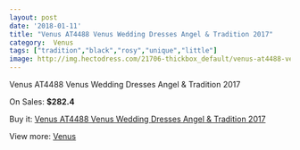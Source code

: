 ```yaml
---
layout: post
date: '2018-01-11'
title: "Venus AT4488 Venus Wedding Dresses Angel & Tradition 2017"
category:  Venus
tags: ["tradition","black","rosy","unique","little"]
image: http://img.hectodress.com/21706-thickbox_default/venus-at4488-venus-wedding-dresses-angel-tradition-2013.jpg
---
```

Venus AT4488 Venus Wedding Dresses Angel & Tradition 2017

On Sales: **$282.4**
<a href="https://www.hectodress.com/-venus/10064-venus-at4488-venus-wedding-dresses-angel-tradition-2013.html"><amp-img layout="responsive" width="600" height="600" src="//img.hectodress.com/21706-thickbox_default/venus-at4488-venus-wedding-dresses-angel-tradition-2013.jpg" alt="Venus AT4488 Venus Wedding Dresses Angel & Tradition 2017 0" /></a>
<a href="https://www.hectodress.com/-venus/10064-venus-at4488-venus-wedding-dresses-angel-tradition-2013.html"><amp-img layout="responsive" width="600" height="600" src="//img.hectodress.com/21708-thickbox_default/venus-at4488-venus-wedding-dresses-angel-tradition-2013.jpg" alt="Venus AT4488 Venus Wedding Dresses Angel & Tradition 2017 1" /></a>
<a href="https://www.hectodress.com/-venus/10064-venus-at4488-venus-wedding-dresses-angel-tradition-2013.html"><amp-img layout="responsive" width="600" height="600" src="//img.hectodress.com/21707-thickbox_default/venus-at4488-venus-wedding-dresses-angel-tradition-2013.jpg" alt="Venus AT4488 Venus Wedding Dresses Angel & Tradition 2017 2" /></a>

Buy it: [Venus AT4488 Venus Wedding Dresses Angel & Tradition 2017](https://www.hectodress.com/-venus/10064-venus-at4488-venus-wedding-dresses-angel-tradition-2013.html "Venus AT4488 Venus Wedding Dresses Angel & Tradition 2017")

View more: [ Venus](https://www.hectodress.com/167--venus " Venus")